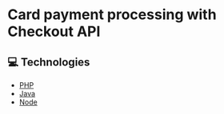# Card payment processing with Checkout API

## :computer: Technologies
- [PHP](https://github.com/mercadopago/card-payment-bricks-sample-php.git)
- [Java](https://github.com/mercadopago/card-payment-bricks-sample-java.git)
- [Node](https://github.com/mercadopago/card-payment-bricks-sample-node.git)